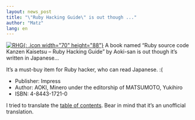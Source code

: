 ```yaml
---
layout: news_post
title: "\"Ruby Hacking Guide\" is out though ..."
author: "Matz"
lang: en
---
```


[![RHG](http://direct.ips.co.jp/directsys/Images/Goods/1/1721B.gif){:
.icon width="70" height="88"}][1] A book named “Ruby source code Kanzen
Kaisetsu – Ruby Hacking Guide” by Aoki-san is out though it’s written in
Japanese…

It’s a must-buy item for Ruby hacker, who can read Japanese. :(

* Publisher: Impress
* Author: AOKI, Minero under the editorship of MATSUMOTO, Yukihiro
* ISBN: 4-8443-1721-0

I tried to translate the [table of
contents](/en/news/2002/12/11/ruby-hacking-guide-is-out-though-/table-of-contents/).
Bear in mind that it’s an unofficial translation.



[1]: http://direct.ips.co.jp/book/Template/Goods/go_BookstempGR.cfm?GM_ID=1721&amp;SPM_ID=1&amp;CM_ID=004000G20&amp;PM_No=&amp;PM_Class=&amp;HN_NO=00420 
